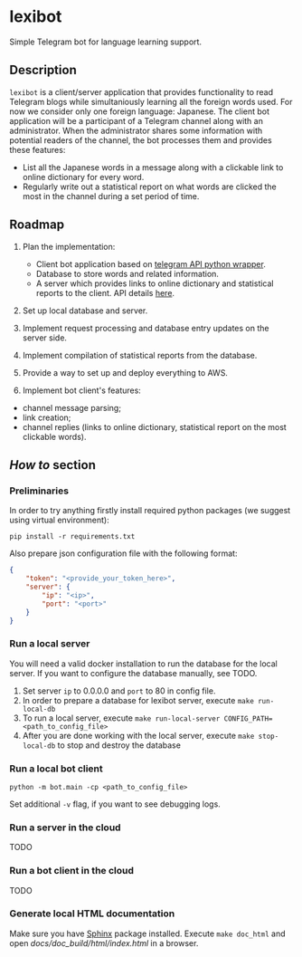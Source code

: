 # lexibot

Simple Telegram bot for language learning support.

## Description

`lexibot` is a client/server application that provides functionality to read Telegram blogs while simultaniously learning all the foreign words used.
For now we consider only one foreign language: Japanese.
The client bot application will be a participant of a Telegram channel along with an administrator.
When the administrator shares some information with potential readers of the channel, the bot processes them and provides these features:
* List all the Japanese words in a message along with a clickable link to online dictionary for every word.
* Regularly write out a statistical report on what words are clicked the most in the channel during a set period of time.

## Roadmap

1. Plan the implementation:
    - Client bot application based on [telegram API python wrapper](https://github.com/python-telegram-bot/python-telegram-bot).
    - Database to store words and related information.
    - A server which provides links to online dictionary and statistical reports to the client.
      API details [here](docs/api_description.md).

2. Set up local database and server.

3. Implement request processing and database entry updates on the server side.

4. Implement compilation of statistical reports from the database.

5. Provide a way to set up and deploy everything to AWS.

6. Implement bot client's features:
- channel message parsing;
- link creation;
- channel replies (links to online dictionary, statistical report on the most clickable words).

## _How to_ section

### Preliminaries

In order to try anything firstly install
required python packages (we suggest using virtual environment):
```shell script
pip install -r requirements.txt
```
Also prepare json configuration file with the following format:
```json
{
    "token": "<provide_your_token_here>",
    "server": {
        "ip": "<ip>",
        "port": "<port>"
    }
}
```


### Run a local server

You will need a valid docker installation to run the database for the local server. If you want to configure the
database manually, see TODO.

1. Set server `ip` to 0.0.0.0 and `port` to 80 in config file.
1. In order to prepare a database for lexibot server, execute `make run-local-db`
1. To run a local server, execute `make run-local-server CONFIG_PATH=<path_to_config_file>`
1. After you are done working with the local server, execute `make stop-local-db` to stop and destroy the database

### Run a local bot client

```
python -m bot.main -cp <path_to_config_file>
```
Set additional `-v` flag, if you want to see debugging logs.

### Run a server in the cloud

TODO

### Run a bot client in the cloud

TODO

### Generate local HTML documentation

Make sure you have [Sphinx](https://www.sphinx-doc.org) package installed.
Execute `make doc_html` and open _docs/doc_build/html/index.html_
in a browser.
